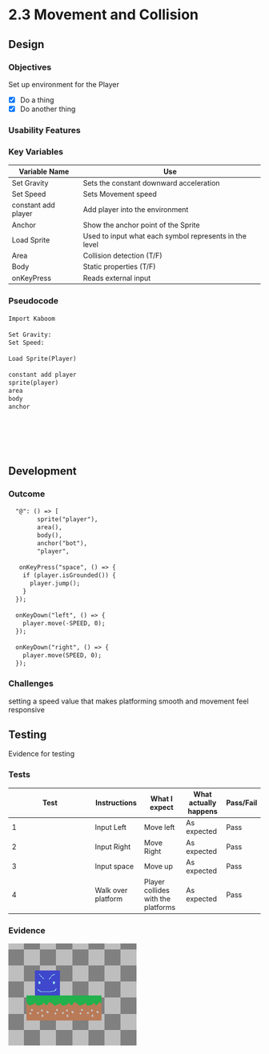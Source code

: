 # 2.3 Movement and Collision

## Design

### Objectives

Set up environment for the Player

* [x] Do a thing
* [x] Do another thing

### Usability Features

### Key Variables

| Variable Name       | Use                                                    |
| ------------------- | ------------------------------------------------------ |
| Set Gravity         | Sets the constant downward acceleration                |
| Set Speed           | Sets  Movement speed                                   |
| constant add player | Add player into the environment                        |
| Anchor              | Show the anchor point of the Sprite                    |
| Load Sprite         | Used to input what each symbol represents in the level |
| Area                | Collision detection (T/F)                              |
| Body                | Static properties (T/F)                                |
| onKeyPress          | Reads external input                                   |

### Pseudocode

```
Import Kaboom

Set Gravity:
Set Speed:

Load Sprite(Player)

constant add player
sprite(player)
area
body
anchor



  
  
```

## Development&#x20;

### Outcome

```
  "@": () => [
        sprite("player"),
        area(),
        body(),
        anchor("bot"),
        "player",
        
   onKeyPress("space", () => {
    if (player.isGrounded()) {
      player.jump();
    }
  });

  onKeyDown("left", () => {
    player.move(-SPEED, 0);
  });

  onKeyDown("right", () => {
    player.move(SPEED, 0);
  });

```

### Challenges

setting a speed value that makes platforming smooth and movement feel responsive

## Testing

Evidence for testing

### Tests

<table data-full-width="true"><thead><tr><th width="152">Test</th><th>Instructions</th><th>What I expect</th><th>What actually happens</th><th>Pass/Fail</th></tr></thead><tbody><tr><td>1</td><td>Input Left </td><td>Move left</td><td>As expected</td><td>Pass</td></tr><tr><td>2</td><td>Input Right</td><td>Move Right </td><td>As expected</td><td>Pass</td></tr><tr><td>3</td><td>Input space</td><td>Move up </td><td>As expected</td><td>Pass</td></tr><tr><td>4</td><td>Walk over platform</td><td>Player collides with the platforms</td><td>As expected</td><td>Pass</td></tr></tbody></table>

### Evidence

![](<../.gitbook/assets/image (13).png>)

